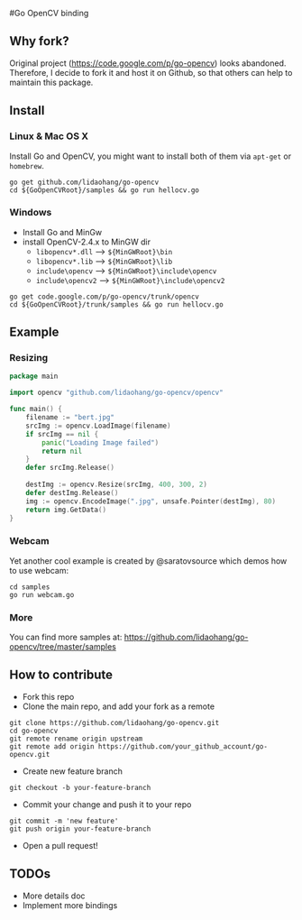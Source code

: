 #Go OpenCV binding

## Why fork?
Original project (https://code.google.com/p/go-opencv) looks abandoned. Therefore, I decide to fork it and host it on Github, so that others can help to maintain this package.

## Install

### Linux & Mac OS X

Install Go and OpenCV, you might want to install both of them via `apt-get` or `homebrew`.

```
go get github.com/lidaohang/go-opencv
cd ${GoOpenCVRoot}/samples && go run hellocv.go
```

### Windows

- Install Go and MinGw
- install OpenCV-2.4.x to MinGW dir
  - `libopencv*.dll` --> `${MinGWRoot}\bin`
  - `libopencv*.lib` --> `${MinGWRoot}\lib`
  - `include\opencv` --> `${MinGWRoot}\include\opencv`
  - `include\opencv2` --> `${MinGWRoot}\include\opencv2`

```
go get code.google.com/p/go-opencv/trunk/opencv
cd ${GoOpenCVRoot}/trunk/samples && go run hellocv.go
```

## Example

### Resizing

```go
package main

import opencv "github.com/lidaohang/go-opencv/opencv"

func main() {
	filename := "bert.jpg"
	srcImg := opencv.LoadImage(filename)
	if srcImg == nil {
		panic("Loading Image failed")
		return nil
	}
	defer srcImg.Release()
	
	destImg := opencv.Resize(srcImg, 400, 300, 2)
	defer destImg.Release()
	img := opencv.EncodeImage(".jpg", unsafe.Pointer(destImg), 80)
	return img.GetData()
}
```

### Webcam

Yet another cool example is created by @saratovsource which demos how to use webcam:

```
cd samples
go run webcam.go
```

### More

You can find more samples at: https://github.com/lidaohang/go-opencv/tree/master/samples

## How to contribute

- Fork this repo
- Clone the main repo, and add your fork as a remote

```
git clone https://github.com/lidaohang/go-opencv.git
cd go-opencv
git remote rename origin upstream
git remote add origin https://github.com/your_github_account/go-opencv.git
```

- Create new feature branch

```
git checkout -b your-feature-branch
```

- Commit your change and push it to your repo 

```
git commit -m 'new feature'
git push origin your-feature-branch
```

- Open a pull request!

## TODOs
- More details doc
- Implement more bindings
